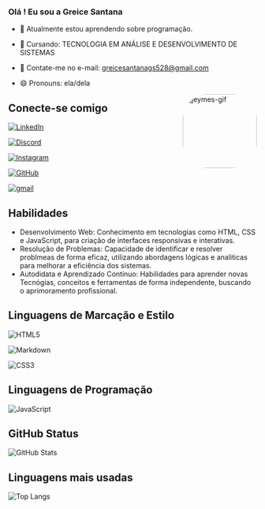 ### Olá ! Eu sou a Greice Santana


- 🌱 Atualmente estou aprendendo sobre programação.
- 🤔 Cursando: TECNOLOGIA EM ANÁLISE E DESENVOLVIMENTO DE SISTEMAS
- 💬 Contate-me no e-mail: greicesantanags528@gmail.com
- 😄 Pronouns:  ela/dela

  <img align="right" alt="jeymes-gif" height="150" style="border-radius:50px;" src="https://images-wixmp-ed30a86b8c4ca887773594c2.wixmp.com/f/5bbf58a6-1e85-4cfe-83fd-02df6f482b45/dcea1a1-1bfcc046-cc3e-492f-9eef-970c9dc2b02a.png?token=eyJ0eXAiOiJKV1QiLCJhbGciOiJIUzI1NiJ9.eyJzdWIiOiJ1cm46YXBwOjdlMGQxODg5ODIyNjQzNzNhNWYwZDQxNWVhMGQyNmUwIiwiaXNzIjoidXJuOmFwcDo3ZTBkMTg4OTgyMjY0MzczYTVmMGQ0MTVlYTBkMjZlMCIsIm9iaiI6W1t7InBhdGgiOiJcL2ZcLzViYmY1OGE2LTFlODUtNGNmZS04M2ZkLTAyZGY2ZjQ4MmI0NVwvZGNlYTFhMS0xYmZjYzA0Ni1jYzNlLTQ5MmYtOWVlZi05NzBjOWRjMmIwMmEucG5nIn1dXSwiYXVkIjpbInVybjpzZXJ2aWNlOmZpbGUuZG93bmxvYWQiXX0.olv8zHMHsAtkiYDCGCu199-dg9IUHDU_NDctYd1bAcs">

## Conecte-se comigo
 

[![LinkedIn](https://img.shields.io/badge/LinkedIn-000?style=for-the-badge&logo=linkedin)](https://www.linkedin.com/in/greice-santana-60b753220/)

[![Discord](https://img.shields.io/badge/Discord-000?style=for-the-badge&logo=discord)](https://discord.com/channels/@me)

[![Instagram](https://img.shields.io/badge/Instagram-000?style=for-the-badge&logo=instagram)](https://www.instagram.com/my__grc/)


[![GitHub](https://img.shields.io/badge/GitHub-000?style=for-the-badge&logo=GitHub)](hhttps://github.com/greiceprogram)

[![gmail](https://img.shields.io/badge/gmail-000?style=for-the-badge&logo=gmail)](https://mail.google.com/mail/u/0/?ogbl#inbox)

## Habilidades

- Desenvolvimento Web: Conhecimento em tecnologias como HTML, CSS e JavaScript, para criação de interfaces responsivas e interativas.
- Resolução de Problemas: Capacidade de identificar e resolver problmeas de forma eficaz, utilizando abordagens lógicas e analiticas para melhorar a eficiência dos sistemas.
- Autodidata e Aprendizado Contínuo: Habilidades para aprender novas Tecnógias, conceitos e ferramentas de forma independente, buscando o aprimoramento profissional. 

## Linguagens de Marcação e Estilo

![HTML5](https://img.shields.io/badge/HTML5-000?style=for-the-badge&logo=html5) 

![Markdown](https://img.shields.io/badge/Markdown-000?style=for-the-badge&logo=markdown)

![CSS3](https://img.shields.io/badge/CSS3-000?style=for-the-badge&logo=css3&logoColor=264CE4)

## Linguagens de Programação
 ![JavaScript](https://img.shields.io/badge/JavaScript-000?style=for-the-badge&logo=javascript)

 ## GitHub Status

 ![GitHub Stats](https://github-readme-stats.vercel.app/api?username=greiceprogram&theme=transparent&bg_color=000&border_color=30A3DC&show_icons=true&icon_color=30A3DC&title_color=E94D5F&text_color=FFF)

 ## Linguagens mais usadas

 ![Top Langs](https://github-readme-stats-git-masterrstaa-rickstaa.vercel.app/api/top-langs/?username=greiceprogram&bg_color=000&border_color=30A3DC&title_color=E94D5F&text_color=FFF)

